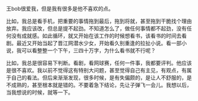 王bob很爱我，但是我有很多是他不喜欢的点。

比如，我总是看手机，把重要的事情拖到最后，拖到将就，甚至拖到干脆找个理由放弃。我应该改，但总是提不起劲。不知道怎么了，做任何事情都不起劲，没有任何没有成就感。如此循环，就又开始在该工作的时候想看书，该看书的时间去看剧。最近又开始当起了晋江网潜水少女，开始看久别重逢的拉扯小说。看一部小说，我可以看整整一个下午，三四十万字，为什么看书就不行呢？

比如，我总是很容易下判断。看剧，看网球赛，任何一件事，我都要评判。他应该是很不喜欢。我以前不觉得这有特别大问题，甚至觉得自己有主见，有观点，有属于自己的看法。但后来渐渐发现，很多时候，是有失偏颇的，是让人不舒服的，是不成熟的，甚至根本就是错的。不要着急下结论，先让子弹飞一会儿。我想以后，当我想说的时候，就等一下。

